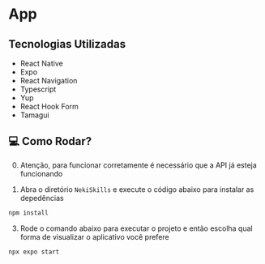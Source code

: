 # App

## Tecnologias Utilizadas
- React Native
- Expo
- React Navigation
- Typescript
- Yup
- React Hook Form
- Tamagui


## 💻 Como Rodar?

0. Atenção, para funcionar corretamente é necessário que a API já esteja funcionando


1. Abra o diretório `NekiSkills` e execute o código abaixo para instalar as depedências

```bash
npm install
```

3. Rode o comando abaixo para executar o projeto e então escolha qual forma de visualizar o aplicativo você prefere

```
npx expo start
```
